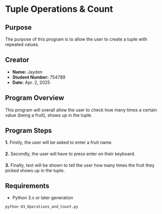 # Tuple Operations & Count

## Purpose
The purpose of this program is to allow the user to create a tuple with repeated values.

## Creator
- **Name:** Jayden
- **Student Number:** 754789
- **Date:** Apr. 2, 2025

## Program Overview
This program will overall allow the user to check how many times a certain value (being a fruit), shows up in the tuple. 

## Program Steps
**1.** Firstly, the user will be asked to enter a fruit name.
####
**2.** Secondly, the user will have to press enter on their keyboard.
####
**3.** Finally, text will be shown to tell the user how many times the fruit they picked shows up in the tuple.

## Requirements
- Python 3.x or later generation


```bash
python 03_Operations_and_Count.py